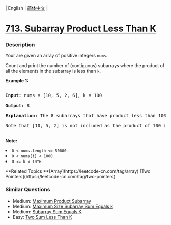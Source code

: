 | English | [简体中文](README.md) |

# [713. Subarray Product Less Than K](https://leetcode-cn.com/problems/subarray-product-less-than-k)
 ### Description
<p>Your are given an array of positive integers <code>nums</code>.</p>
<p>Count and print the number of (contiguous) subarrays where the product of all the elements in the subarray is less than <code>k</code>.</p>

<p><b>Example 1:</b><br />
<pre>
<b>Input:</b> nums = [10, 5, 2, 6], k = 100
<b>Output:</b> 8
<b>Explanation:</b> The 8 subarrays that have product less than 100 are: [10], [5], [2], [6], [10, 5], [5, 2], [2, 6], [5, 2, 6].
Note that [10, 5, 2] is not included as the product of 100 is not strictly less than k.
</pre>
</p>

<p><b>Note:</b>
<li><code>0 < nums.length <= 50000</code>.</li>
<li><code>0 < nums[i] < 1000</code>.</li>
<li><code>0 <= k < 10^6</code>.</li>
</p>
**Related Topics	**[Array](https://leetcode-cn.com/tag/array) [Two Pointers](https://leetcode-cn.com/tag/two-pointers) 

### Similar Questions
 - Medium:	[Maximum Product Subarray](https://leetcode-cn.com/problems/maximum-product-subarray) 
 - Medium:	[Maximum Size Subarray Sum Equals k](https://leetcode-cn.com/problems/maximum-size-subarray-sum-equals-k) 
 - Medium:	[Subarray Sum Equals K](https://leetcode-cn.com/problems/subarray-sum-equals-k) 
 - Easy:	[Two Sum Less Than K](https://leetcode-cn.com/problems/two-sum-less-than-k) 
